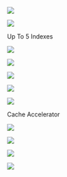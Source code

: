 ![](https://user-images.githubusercontent.com/26511983/74089066-c0cafb80-4a62-11ea-8107-8a65b8fe13f7.png)

![](https://user-images.githubusercontent.com/26511983/70857081-1abda380-1eae-11ea-9f3b-6b104454beba.png)

Up To 5 Indexes

![](https://user-images.githubusercontent.com/26511983/70857094-39bc3580-1eae-11ea-9a96-74b4b01af5f9.png)

![](https://user-images.githubusercontent.com/26511983/70857098-4fc9f600-1eae-11ea-8306-09390184d602.png)

![](https://user-images.githubusercontent.com/26511983/70857111-7daf3a80-1eae-11ea-9d15-bac9d385720e.png)

![](https://user-images.githubusercontent.com/26511983/70857122-b0593300-1eae-11ea-9d3b-88d64f1db97c.png)

![](https://user-images.githubusercontent.com/26511983/70857151-1b0a6e80-1eaf-11ea-8b30-242d165f2e8c.png)

Cache Accelerator 

![](https://user-images.githubusercontent.com/26511983/70857165-3c6b5a80-1eaf-11ea-8dd1-177c13bd9e1c.png)

![](https://user-images.githubusercontent.com/26511983/70857189-82c0b980-1eaf-11ea-9939-94652c39bdf6.png)

![](https://user-images.githubusercontent.com/26511983/70857534-e1893180-1eb5-11ea-81f4-e679213dee68.png)

![](https://user-images.githubusercontent.com/26511983/70857539-f5349800-1eb5-11ea-9ac4-f2c96a2d3476.png)




